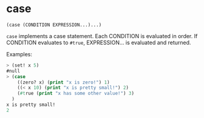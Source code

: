 # case

`(case (CONDITION EXPRESSION...)...)`

`case` implements a case statement. Each CONDITION is evaluated in
order. If CONDITION evaluates to `#true`, EXPRESSION... is evaluated
and returned.

Examples:

```lisp
> (set! x 5)
#null
> (case
    ((zero? x) (print "x is zero!") 1)
    ((< x 10) (print "x is pretty small!") 2)
    (#true (print "x has some other value!") 3)
  )
x is pretty small!
2
```
